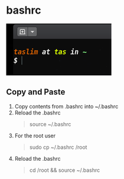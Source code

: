 # bashrc
![preview](./preview.png)

## Copy and Paste
1. Copy contents from .bashrc into ~/.bashrc
2. Reload the .bashrc
    > source ~/.bashrc
3. For the root user
    > sudo cp ~/.bashrc /root
4. Reload the .bashrc
    > cd /root && source ~/.bashrc